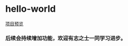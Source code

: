 # hello-world
[项目预览](https://vyulinlin.github.io/cocos_tools/build/web-mobile/index.html)

### 后续会持续增加功能，欢迎有志之士一同学习进步。